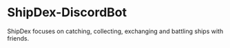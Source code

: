 # ShipDex-DiscordBot
ShipDex focuses on catching, collecting, exchanging and battling ships with friends.
